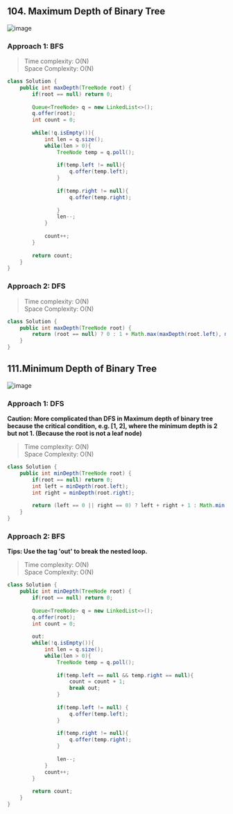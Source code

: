 ## 104. Maximum Depth of Binary Tree
![image](https://user-images.githubusercontent.com/30597963/56457324-78dfc880-63ab-11e9-99aa-3df999c14f7b.png)
### Approach 1: BFS
>Time complexity: O(N)  
Space Complexity: O(N)
```java
class Solution {
    public int maxDepth(TreeNode root) {
        if(root == null) return 0;
        
        Queue<TreeNode> q = new LinkedList<>();
        q.offer(root);
        int count = 0;
        
        while(!q.isEmpty()){
            int len = q.size();
            while(len > 0){
                TreeNode temp = q.poll();
                
                if(temp.left != null){
                    q.offer(temp.left);
                }
                
                if(temp.right != null){
                    q.offer(temp.right);
                    
                }
                len--;
            }
            
            count++;
        }
        
        return count;
    }
}
```
### Approach 2: DFS
>Time complexity: O(N)  
Space Complexity: O(N)
```java
class Solution {
    public int maxDepth(TreeNode root) {
        return (root == null) ? 0 : 1 + Math.max(maxDepth(root.left), maxDepth(root.right));
    }
}
```

## 111.Minimum Depth of Binary Tree
![image](https://user-images.githubusercontent.com/30597963/56457367-37035200-63ac-11e9-9c83-b64b1c2bb94d.png)
### Approach 1: DFS
**Caution: More complicated than DFS in Maximum depth of binary tree because the critical condition, e.g. [1, 2],
where the minimum depth is 2 but not 1. (Because the root is not a leaf node)**
>Time complexity: O(N)  
Space Complexity: O(N)
```java
class Solution {
    public int minDepth(TreeNode root) {
        if(root == null) return 0;
        int left = minDepth(root.left);
        int right = minDepth(root.right);
        
        return (left == 0 || right == 0) ? left + right + 1 : Math.min(left, right) + 1;
    }
}
```
### Approach 2: BFS
**Tips: Use the tag 'out' to break the nested loop.**
>Time complexity: O(N)  
Space Complexity: O(N)
```java
class Solution {
    public int minDepth(TreeNode root) {
        if(root == null) return 0;
        
        Queue<TreeNode> q = new LinkedList<>();
        q.offer(root);
        int count = 0;
        
        out:
        while(!q.isEmpty()){
            int len = q.size();
            while(len > 0){
                TreeNode temp = q.poll();
                
                if(temp.left == null && temp.right == null){
                    count = count + 1;
                    break out;
                }
                
                if(temp.left != null) {
                    q.offer(temp.left);
                }
                
                if(temp.right != null){
                    q.offer(temp.right);
                }
                
                len--;
            }
            count++;
        }
        
        return count;
    }
}
```
























